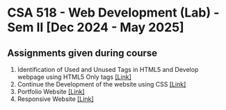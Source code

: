# CSA 518 - Web Development (Lab) - Sem II [Dec 2024 - May 2025]

## Assignments given during course

1. Identification of Used and Unused Tags in HTML5 and Develop webpage using HTML5 Only tags [[Link]](Assignment%201%20-%20W3School%20Website%20(HTML%20Only)/README.md)
2. Continue the Development of the website using CSS [[Link]](Assignment%202%20-%20Styling%20Website%20with%20CSS/README.md)
3. Portfolio Website [[Link]](Assignment%203%20-%20Portfolio%20Website/README.md)
4. Responsive Website [[Link]](Assignment%204%20-%20Reponsive%20Website/README.md)